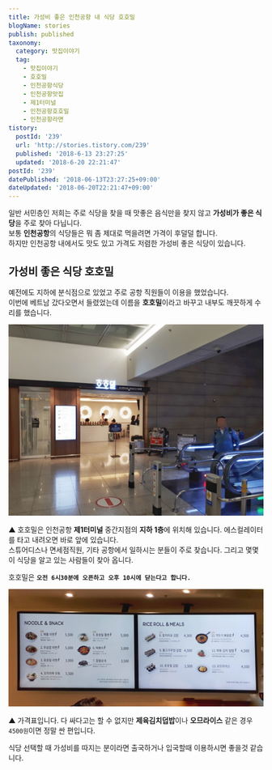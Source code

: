 ```yaml
---
title: 가성비 좋은 인천공항 내 식당 호호밀
blogName: stories
publish: published
taxonomy:
  category: 맛집이야기
  tag:
    - 맛집이야기
    - 호호밀
    - 인천공항식당
    - 인천공항맛집
    - 제1터미널
    - 인천공항호호밀
    - 인천공항라면
tistory:
  postId: '239'
  url: 'http://stories.tistory.com/239'
  published: '2018-6-13 23:27:25'
  updated: '2018-6-20 22:21:47'
postId: '239'
datePublished: '2018-06-13T23:27:25+09:00'
dateUpdated: '2018-06-20T22:21:47+09:00'
---
```


일반 서민층인 저희는 주로 식당을 찾을 때 맛좋은 음식만을 찾지 않고 **가성비가 좋은 식당**을 주로 찾아 다닙니다.  
보통 **인천공항**의 식당들은 뭐 좀 제대로 먹을려면 가격이 후덜덜 합니다.  
하지만 인천공항 내에서도 맛도 있고 가격도 저렴한 가성비 좋은 식당이 있습니다.

## 가성비 좋은 식당 **호호밀**

예전에도 지하에 분식점으로 있었고 주로 공항 직원들이 이용을 했었습니다.  
이번에 베트남 갔다오면서 들렸었는데 이름을 **호호밀**이라고 바꾸고 내부도 깨끗하게 수리를 했습니다.

![호호밀](./images/20180525_190120-01.jpeg)

▲ 호호밀은 인천공항 **제1터미널** 중간지점의 **지하 1층**에 위치해 있습니다. 에스컬레이터를 타고 내려오면 바로 앞에 있습니다.  
스튜어디스나 면세점직원, 기타 공항에서 일하시는 분들이 주로 찾습니다. 그리고 몇몇 이 식당을 알고 있는 사람들이 찾아 옵니다.

호호밀은 **`오전 6시30분에 오픈하고 오후 10시에 닫는다고 합니다.`**

![호호밀 가격표](./images/20180525_190030-01.jpeg)

▲ 가격표입니다. 다 싸다고는 할 수 없지만 **제육김치덥밥**이나 **오므라이스** 같은 경우 `4500원`이면 정말 싼 편입니다.

식당 선택할 때 가성비를 따지는 분이라면 출국하거나 입국할때 이용하시면 좋을것 같습니다.
